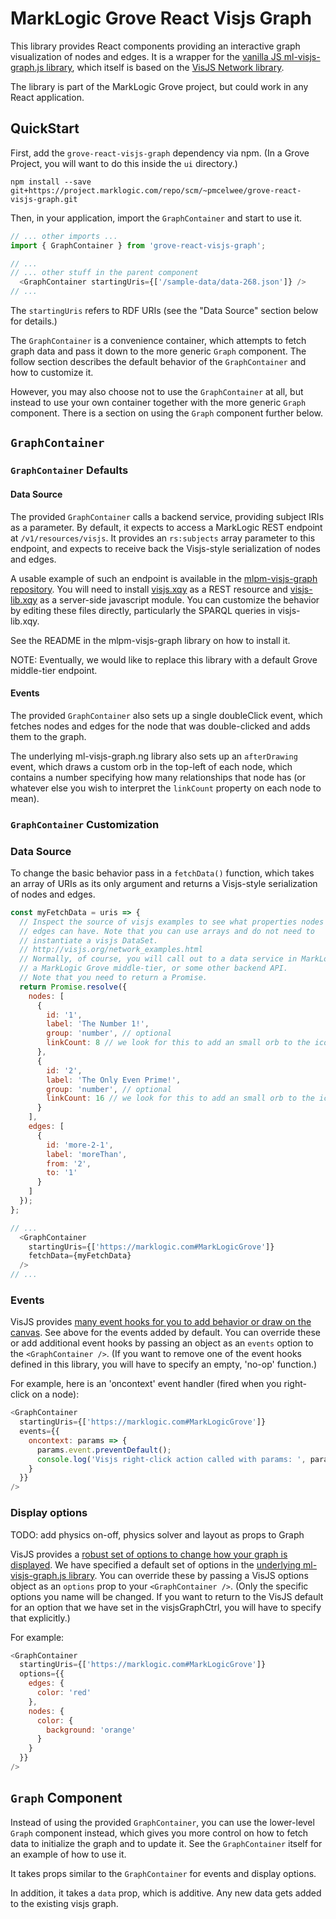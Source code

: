 # MarkLogic Grove React Visjs Graph

This library provides React components providing an interactive graph
visualization of nodes and edges. It is a wrapper for the [vanilla JS
ml-visjs-graph.js library](https://github.com/grtjn/ml-visjs-graph.js), which
itself is based on the [VisJS Network library](http://visjs.org/docs/network/).

The library is part of the MarkLogic Grove project, but could work in any React application.

## QuickStart

First, add the `grove-react-visjs-graph` dependency via npm. (In a Grove Project, you will want to do this inside the `ui` directory.)

    npm install --save git+https://project.marklogic.com/repo/scm/~pmcelwee/grove-react-visjs-graph.git

Then, in your application, import the `GraphContainer` and start to use it.

```javascript
// ... other imports ...
import { GraphContainer } from 'grove-react-visjs-graph';

// ...
// ... other stuff in the parent component
  <GraphContainer startingUris={['/sample-data/data-268.json']} />
// ...
```

The `startingUris` refers to RDF URIs (see the "Data Source" section below for details.)

The `GraphContainer` is a convenience container, which attempts to fetch graph data and pass it down to the more generic `Graph` component. The follow section describes the default behavior of the `GraphContainer` and how to customize it.

However, you may also choose not to use the `GraphContainer` at all, but instead to use your own container together with the more generic `Graph` component. There is a section on using the `Graph` component further below.

## `GraphContainer`

### `GraphContainer` Defaults

#### Data Source
 
The provided `GraphContainer` calls a backend service, providing subject IRIs as a parameter. By default, it expects to access a MarkLogic REST endpoint at `/v1/resources/visjs`. It provides an `rs:subjects` array parameter to this endpoint, and expects to receive back the Visjs-style serialization of nodes and edges.

A usable example of such an endpoint is available in the [mlpm-visjs-graph repository](https://github.com/patrickmcelwee/mlpm-visjs-graph). You will need to install [visjs.xqy](https://github.com/patrickmcelwee/mlpm-visjs-graph/blob/master/visjs.xqy) as a REST resource and [visjs-lib.xqy](https://github.com/patrickmcelwee/mlpm-visjs-graph/blob/master/visjs-lib.xqy) as a server-side javascript module. You can customize the behavior by editing these files directly, particularly the SPARQL queries in visjs-lib.xqy.

See the README in the mlpm-visjs-graph library on how to install it.

NOTE: Eventually, we would like to replace this library with a default Grove middle-tier endpoint.

#### Events

The provided `GraphContainer` also sets up a single doubleClick event, which fetches nodes and edges for the node that was double-clicked and adds them to the graph.

The underlying ml-visjs-graph.ng library also sets up an `afterDrawing` event, which draws a custom orb in the top-left of each node, which contains a number specifying how many relationships that node has (or whatever else you wish to interpret the `linkCount` property on each node to mean).

### `GraphContainer` Customization

### Data Source

To change the basic behavior pass in a `fetchData()` function, which takes an array of URIs as its only argument and returns a Visjs-style serialization of nodes and edges.

```javascript
const myFetchData = uris => {
  // Inspect the source of visjs examples to see what properties nodes and
  // edges can have. Note that you can use arrays and do not need to 
  // instantiate a visjs DataSet.
  // http://visjs.org/network_examples.html
  // Normally, of course, you will call out to a data service in MarkLogic,
  // a MarkLogic Grove middle-tier, or some other backend API.
  // Note that you need to return a Promise.
  return Promise.resolve({
    nodes: [
      {
        id: '1',
        label: 'The Number 1!',
        group: 'number', // optional
        linkCount: 8 // we look for this to add an small orb to the icon
      },
      {
        id: '2',
        label: 'The Only Even Prime!',
        group: 'number', // optional
        linkCount: 16 // we look for this to add an small orb to the icon
      }
    ],
    edges: [
      {
        id: 'more-2-1',
        label: 'moreThan',
        from: '2',
        to: '1'
      }
    ]
  });
};

// ...
  <GraphContainer
    startingUris={['https://marklogic.com#MarkLogicGrove']}
    fetchData={myFetchData}
  />
// ...
```

### Events

VisJS provides [many event hooks for you to add behavior or draw on the canvas](http://visjs.org/docs/network/#Events). See above for the events added by default. You can override these or add additional event hooks by passing an object as an `events` option to the `<GraphContainer />`. (If you want to remove one of the event hooks defined in this library, you will have to specify an empty, 'no-op' function.)

For example, here is an 'oncontext' event handler (fired when you right-click on a node):

```javascript
<GraphContainer
  startingUris={['https://marklogic.com#MarkLogicGrove']}
  events={{
    oncontext: params => {
      params.event.preventDefault();
      console.log('Visjs right-click action called with params: ', params);
    } 
  }}
/>
```

### Display options

TODO: add physics on-off, physics solver and layout as props to Graph

VisJS provides a [robust set of options to change how your graph is displayed](http://visjs.org/docs/network/#options). We have specified a default set of options in the [underlying ml-visjs-graph.js library](https://github.com/grtjn/ml-visjs-graph.js/blob/master/src/mlvisjs.global.js#L50). You can override these by passing a VisJS options object as an `options` prop to your `<GraphContainer />`. (Only the specific options you name will be changed. If you want to return to the VisJS default for an option that we have set in the visjsGraphCtrl, you will have to specify that explicitly.)

For example:

```javascript
<GraphContainer
  startingUris={['https://marklogic.com#MarkLogicGrove']}
  options={{
    edges: {
      color: 'red'
    },
    nodes: {
      color: {
        background: 'orange'
      }
    }
  }}
/>
```

## `Graph` Component

Instead of using the provided `GraphContainer`, you can use the lower-level `Graph` component instead, which gives you more control on how to fetch data to initialize the graph and to update it. See the `GraphContainer` itself for an example of how to use it.

It takes props similar to the `GraphContainer` for events and display options.

In addition, it takes a `data` prop, which is additive. Any new data gets added to the existing visjs graph.
